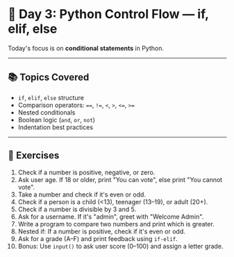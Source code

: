 # 📅 Day 3: Python Control Flow — if, elif, else

Today's focus is on **conditional statements** in Python.

---

## 📚 Topics Covered

- `if`, `elif`, `else` structure
- Comparison operators: `==`, `!=`, `<`, `>`, `<=`, `>=`
- Nested conditionals
- Boolean logic (`and`, `or`, `not`)
- Indentation best practices

---

## 🎯 Exercises

1. Check if a number is positive, negative, or zero.
2. Ask user age. If 18 or older, print "You can vote", else print "You cannot vote".
3. Take a number and check if it's even or odd.
4. Check if a person is a child (<13), teenager (13–19), or adult (20+).
5. Check if a number is divisible by 3 and 5.
6. Ask for a username. If it's "admin", greet with "Welcome Admin".
7. Write a program to compare two numbers and print which is greater.
8. Nested if: If a number is positive, check if it's even or odd.
9. Ask for a grade (A–F) and print feedback using `if-elif`.
10. Bonus: Use `input()` to ask user score (0–100) and assign a letter grade.
